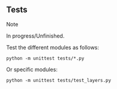 ## Tests

> [!NOTE]  
> In progress/Unfinished.

Test the different modules as follows:
```
python -m unittest tests/*.py
```

Or specific modules:
```
python -m unittest tests/test_layers.py
```